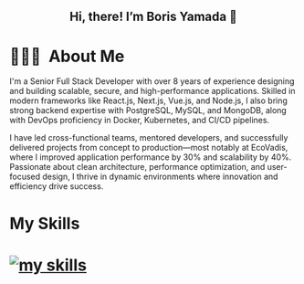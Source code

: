 <div>
<div align="center">
	<h2>Hi, there! I’m Boris Yamada 🦇</h2>
	</div>
<h1>👨🏻‍💻 &nbsp;About Me </h1>

I'm a Senior Full Stack Developer with over 8 years of experience designing and building scalable, secure, and high-performance applications. Skilled in modern frameworks like React.js, Next.js, Vue.js, and Node.js, I also bring strong backend expertise with PostgreSQL, MySQL, and MongoDB, along with DevOps proficiency in Docker, Kubernetes, and CI/CD pipelines.

I have led cross-functional teams, mentored developers, and successfully delivered projects from concept to production—most notably at EcoVadis, where I improved application performance by 30% and scalability by 40%. Passionate about clean architecture, performance optimization, and user-focused design, I thrive in dynamic environments where innovation and efficiency drive success.
	<p align="center">
 <h1> My Skills <h1/>
		<a href="https://skillicons.dev">
			<img alt="my skills" src="https://skillicons.dev/icons?i=vscode,arduino,php,unity,ts,laravel,stackoverflow,sqlite,sass,regex,redis,react,py,powershell,ps,nodejs,npm,nextjs,mysql,mongodb,maven,ubuntu,linux,kotlin,js,java,tailwind,html,heroku,firebase,gradle,github,githubactions,git,gcp,express,eclipse,docker,bots,discord,deno,css,cloudflare,bootstrap,androidstudio" />
		</a>
	</p>
</div>
